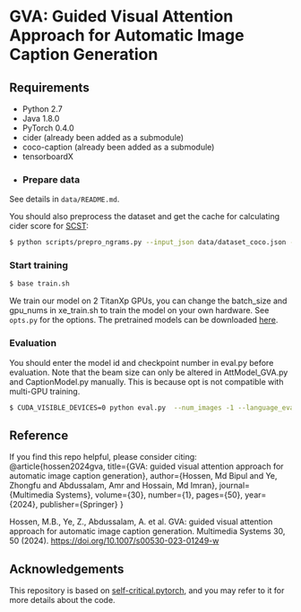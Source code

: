 # GVA: Guided Visual Attention Approach for Automatic Image Caption Generation
## Requirements

- Python 2.7
- Java 1.8.0
- PyTorch 0.4.0
- cider (already been added as a submodule)
- coco-caption (already been added as a submodule)
- tensorboardX
- ### Prepare data

See details in `data/README.md`.

You should also preprocess the dataset and get the cache for calculating cider score for [SCST](https://arxiv.org/abs/1612.00563):

```bash
$ python scripts/prepro_ngrams.py --input_json data/dataset_coco.json --dict_json data/cocotalk_attr.json --output_pkl data/coco-train-new --split train
```
### Start training

```bash
$ base train.sh
```
We train our model on 2 TitanXp GPUs, you can change the batch_size and gpu_nums in xe_train.sh  to train the model on your own hardware.
See `opts.py` for the options. The pretrained models can be downloaded [here](https://drive.google.com/open?id=1-JRl_3Vf0tzyOgEwfCH6yNDIdCyobNvH).


### Evaluation
You should enter the model id and checkpoint number in eval.py before evaluation. Note that the beam size can only be altered in AttModel_GVA.py and CaptionModel.py manually. This is because opt is not compatible with multi-GPU training.
```bash
$ CUDA_VISIBLE_DEVICES=0 python eval.py  --num_images -1 --language_eval 1 --batch_size 100 --split test
```



## Reference

If you find this repo helpful, please consider citing:
@article{hossen2024gva,
  title={GVA: guided visual attention approach for automatic image caption generation},
  author={Hossen, Md Bipul and Ye, Zhongfu and Abdussalam, Amr and Hossain, Md Imran},
  journal={Multimedia Systems},
  volume={30},
  number={1},
  pages={50},
  year={2024},
  publisher={Springer}
}

Hossen, M.B., Ye, Z., Abdussalam, A. et al. GVA: guided visual attention approach for automatic image caption generation. Multimedia Systems 30, 50 (2024). https://doi.org/10.1007/s00530-023-01249-w

## Acknowledgements

This repository is based on [self-critical.pytorch](https://github.com/ruotianluo/self-critical.pytorch), and you may refer to it for more details about the code.
